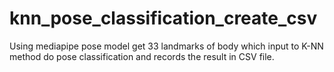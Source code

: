 # knn_pose_classification_create_csv
Using mediapipe pose model get 33 landmarks of body which input to K-NN method do pose classification and records the result in CSV file.
